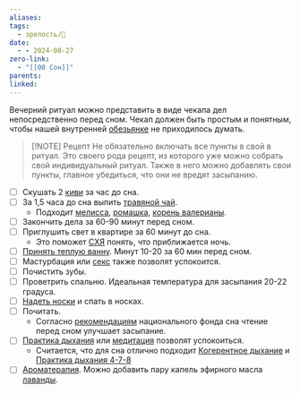 ```yaml
---
aliases: 
tags:
  - зрелость/🌱
date:
  - - 2024-08-27
zero-link:
  - "[[00 Сон]]"
parents: 
linked:
---
```

Вечерний ритуал можно представить в виде чекапа дел непосредственно перед сном. Чекап должен быть простым и понятным, чтобы нашей внутренней [обезьянке](Модель%20устройства%20мозга%20согласно%20Тима%20Урбана.md) не приходилось думать.

> [!NOTE] Рецепт
> Не обязательно включать все пункты в свой в ритуал. Это своего рода рецепт, из которого уже можно собрать свой индивидуальный ритуал. Также в него можно добавлять свои пункты, главное убедиться, что они не вредят засыпанию.

- [ ] Скушать 2 [киви](Киви.md) за час до сна.
- [ ] За 1,5 часа до сна выпить [травяной чай](knowledge/other/Травы.md).
	- Подходит [мелисса](Мелисса%20лимонная.md), [ромашка](Ромашка.md), [корень валерианы](Корень%20валерианы.md).
- [ ] Закончить дела за 60-90 минут перед сном.
- [ ] Приглушить свет в квартире за 60 минут до сна.
	- Это поможет [СХЯ](Супрахиазматическое%20ядро.md) понять, что приближается ночь.
- [ ] [Принять теплую ванну](Ванная%20или%20душ%20перед%20сном.md). Минут 10-20 за 60 мин перед сном.
- [ ] Мастурбация или [секс](Секс.md) также позволят успокоится.
- [ ] Почистить зубы.
- [ ] Проветрить спальню. Идеальная температура для засыпания 20-22 градуса.
- [ ] [Надеть носки](Засыпать%20в%20носках.md) и спать в носках.
- [ ] Почитать.
	- Согласно [рекомендациям](http://blogs.webmd.com/art-of-relationships/2015/12/how-reading-might-make-you-happier.html) национального фонда сна чтение перед сном улучшает засыпание.
- [ ] [Практика дыхания](Практика%20дыхания.md) или [медитация](Медитация.md) позволят успокоиться.
	- Считается, что для сна отлично подходит [Когерентное дыхание](Когерентное%20дыхание.md) и [Практика дыхания 4-7-8](Практика%20дыхания%204-7-8.md)
- [ ] [Ароматерапия](Ароматерапия.md). Можно добавить пару капель эфирного масла [лаванды](Лаванда.md).